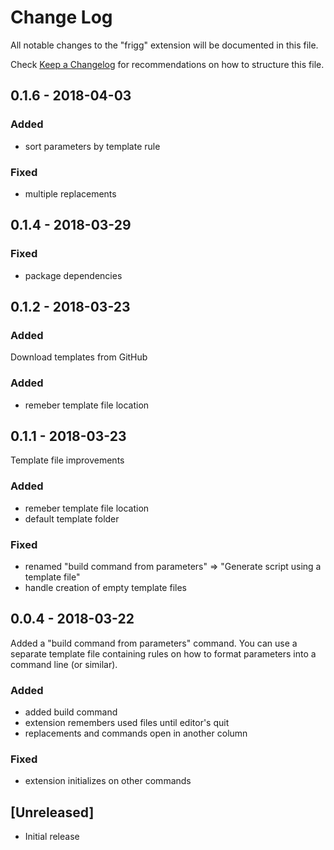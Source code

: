 # Change Log
All notable changes to the "frigg" extension will be documented in this file.

Check [Keep a Changelog](http://keepachangelog.com/) for recommendations on how to structure this file.

## 0.1.6 - 2018-04-03

### Added
- sort parameters by template rule

### Fixed
- multiple replacements

## 0.1.4 - 2018-03-29

### Fixed
- package dependencies

## 0.1.2 - 2018-03-23

### Added

Download templates from GitHub

### Added
- remeber template file location

## 0.1.1 - 2018-03-23

Template file improvements

### Added
- remeber template file location
- default template folder

### Fixed
- renamed "build command from parameters" => "Generate script using a template file"
- handle creation of empty template files

## 0.0.4 - 2018-03-22

Added a "build command from parameters" command. You can use a separate template file containing rules on how to format
parameters into a command line (or similar).

### Added
- added build command
- extension remembers used files until editor's quit
- replacements and commands open in another column

### Fixed
- extension initializes on other commands

## [Unreleased]
- Initial release